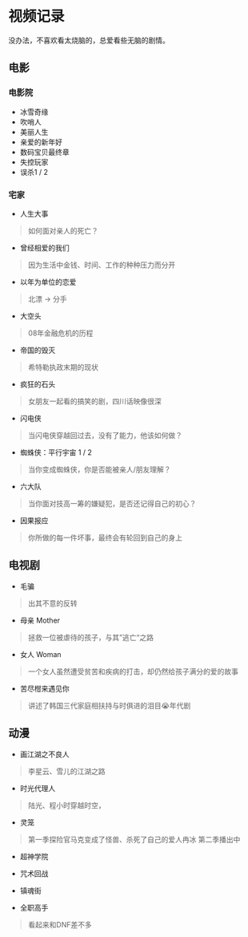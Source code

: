 # 视频记录

没办法，不喜欢看太烧脑的，总爱看些无脑的剧情。

## 电影

### 电影院

- 冰雪奇缘
- 吹哨人
- 美丽人生
- 亲爱的新年好
- 数码宝贝最终章
- 失控玩家
- 误杀1 / 2


### 宅家

- 人生大事
> 如何面对亲人的死亡？

- 曾经相爱的我们 
> 因为生活中金钱、时间、工作的种种压力而分开

- 以年为单位的恋爱 
> 北漂 -> 分手

- 大空头 
> 08年金融危机的历程

- 帝国的毁灭 
> 希特勒执政末期的现状

- 疯狂的石头
> 女朋友一起看的搞笑的剧，四川话映像很深

- 闪电侠
> 当闪电侠穿越回过去，没有了能力，他该如何做？

- 蜘蛛侠：平行宇宙 1 / 2
> 当你变成蜘蛛侠，你是否能被亲人/朋友理解？

- 六大队
> 当你面对技高一筹的嫌疑犯，是否还记得自己的初心？

- 因果报应
> 你所做的每一件坏事，最终会有轮回到自己的身上

## 电视剧

- 毛骗
> 出其不意的反转

- 母亲 Mother
> 拯救一位被虐待的孩子，与其”逃亡“之路

- 女人 Woman 
> 一个女人虽然遭受贫苦和疾病的打击，却仍然给孩子满分的爱的故事

- 苦尽柑来遇见你
> 讲述了韩国三代家庭相扶持与时俱进的泪目😭年代剧

## 动漫

- 画江湖之不良人
> 李星云、雪儿的江湖之路

- 时光代理人
> 陆光、程小时穿越时空，

- 灵笼
> 第一季探险官马克变成了怪兽、杀死了自己的爱人冉冰
> 第二季播出中

- 超神学院
- 咒术回战

- 镇魂街
- 全职高手
> 看起来和DNF差不多